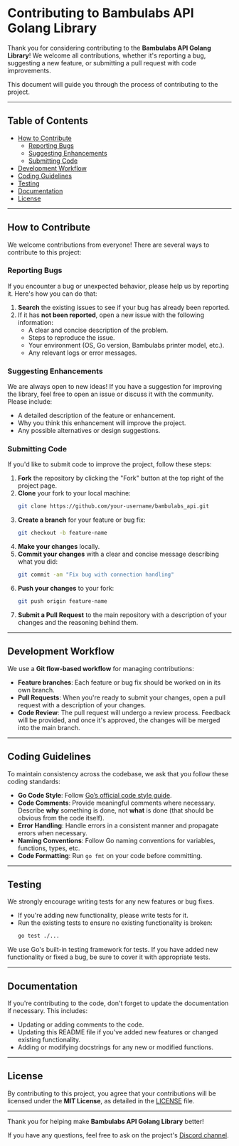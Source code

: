 # Contributing to Bambulabs API Golang Library

Thank you for considering contributing to the **Bambulabs API Golang Library**! We welcome all contributions, whether it's reporting a bug, suggesting a new feature, or submitting a pull request with code improvements.

This document will guide you through the process of contributing to the project.

---

## Table of Contents

- [How to Contribute](#how-to-contribute)
  - [Reporting Bugs](#reporting-bugs)
  - [Suggesting Enhancements](#suggesting-enhancements)
  - [Submitting Code](#submitting-code)
- [Development Workflow](#development-workflow)
- [Coding Guidelines](#coding-guidelines)
- [Testing](#testing)
- [Documentation](#documentation)
- [License](#license)

---

## How to Contribute

We welcome contributions from everyone! There are several ways to contribute to this project:

### Reporting Bugs

If you encounter a bug or unexpected behavior, please help us by reporting it. Here's how you can do that:

1. **Search** the existing issues to see if your bug has already been reported.
2. If it has **not been reported**, open a new issue with the following information:
   - A clear and concise description of the problem.
   - Steps to reproduce the issue.
   - Your environment (OS, Go version, Bambulabs printer model, etc.).
   - Any relevant logs or error messages.

### Suggesting Enhancements

We are always open to new ideas! If you have a suggestion for improving the library, feel free to open an issue or discuss it with the community. Please include:

- A detailed description of the feature or enhancement.
- Why you think this enhancement will improve the project.
- Any possible alternatives or design suggestions.

### Submitting Code

If you'd like to submit code to improve the project, follow these steps:

1. **Fork** the repository by clicking the "Fork" button at the top right of the project page.
2. **Clone** your fork to your local machine:
   ```bash
   git clone https://github.com/your-username/bambulabs_api.git
   ```
3. **Create a branch** for your feature or bug fix:
   ```bash
   git checkout -b feature-name
   ```
4. **Make your changes** locally.
5. **Commit your changes** with a clear and concise message describing what you did:
   ```bash
   git commit -am "Fix bug with connection handling"
   ```
6. **Push your changes** to your fork:
   ```bash
   git push origin feature-name
   ```
7. **Submit a Pull Request** to the main repository with a description of your changes and the reasoning behind them.

---

## Development Workflow

We use a **Git flow-based workflow** for managing contributions:

- **Feature branches**: Each feature or bug fix should be worked on in its own branch.
- **Pull Requests**: When you're ready to submit your changes, open a pull request with a description of your changes.
- **Code Review**: The pull request will undergo a review process. Feedback will be provided, and once it's approved, the changes will be merged into the main branch.

---

## Coding Guidelines

To maintain consistency across the codebase, we ask that you follow these coding standards:

- **Go Code Style**: Follow [Go’s official code style guide](https://golang.org/doc/effective_go.html).
- **Code Comments**: Provide meaningful comments where necessary. Describe **why** something is done, not **what** is done (that should be obvious from the code itself).
- **Error Handling**: Handle errors in a consistent manner and propagate errors when necessary.
- **Naming Conventions**: Follow Go naming conventions for variables, functions, types, etc.
- **Code Formatting**: Run `go fmt` on your code before committing.

---

## Testing

We strongly encourage writing tests for any new features or bug fixes.

- If you're adding new functionality, please write tests for it.
- Run the existing tests to ensure no existing functionality is broken:
  ```bash
  go test ./...
  ```

We use Go's built-in testing framework for tests. If you have added new functionality or fixed a bug, be sure to cover it with appropriate tests.

---

## Documentation

If you're contributing to the code, don't forget to update the documentation if necessary. This includes:

- Updating or adding comments to the code.
- Updating this README file if you’ve added new features or changed existing functionality.
- Adding or modifying docstrings for any new or modified functions.

---

## License

By contributing to this project, you agree that your contributions will be licensed under the **MIT License**, as detailed in the [LICENSE](LICENSE) file.

---

Thank you for helping make **Bambulabs API Golang Library** better!

If you have any questions, feel free to ask on the project's [Discord channel](https://discord.gg/7wmQ6kGBef).
